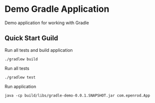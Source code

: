 # Demo Gradle Application

Demo application for working with Gradle

## Quick Start Guild

Run all tests and build application
```
./gradlew build
```

Run all tests
```
./gradlew test
```

Run application
```
java -cp build/libs/gradle-demo-0.0.1.SNAPSHOT.jar com.epenrod.App
```
